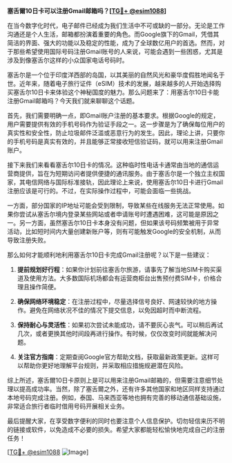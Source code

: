 **塞舌爾10日卡可以注册Gmail邮箱吗？[[TG💪+ @esim1088](https://t.me/s/esim1088)]**

在当今数字化时代，电子邮件已经成为我们生活中不可或缺的一部分。无论是工作沟通还是个人生活，邮箱都扮演着重要的角色。而Google旗下的Gmail，凭借其简洁的界面、强大的功能以及稳定的性能，成为了全球数亿用户的首选。然而，对于那些希望使用国际号码注册Gmail账号的人来说，可能会遇到一些困惑，尤其是涉及到像塞舌尔这样的小众国家电话号码时。

塞舌尔是一个位于印度洋西部的岛国，以其美丽的自然风光和豪华度假胜地闻名于世。近年来，随着电子旅行证件（eSIM）技术的发展，越来越多的人开始选择购买塞舌尔10日卡来体验这个神秘国度的魅力。那么问题来了：用塞舌尔10日卡能注册Gmail邮箱吗？今天我们就来聊聊这个话题。

首先，我们需要明确一点，即Gmail账户注册的基本要求。根据Google的规定，用户需要提供有效的手机号码作为验证手段之一。这一步骤是为了确保每位用户的真实性和安全性，防止垃圾邮件泛滥或恶意行为的发生。因此，理论上讲，只要你的手机号码是真实有效的，并且能够正常接收短信验证码，就可以用来注册Gmail账户。

接下来我们来看看塞舌尔10日卡的情况。这种临时性电话卡通常由当地的通信运营商提供，旨在为短期访问者提供便捷的通讯服务。由于塞舌尔是一个独立主权国家，其电信网络与国际标准接轨，因此理论上来说，使用塞舌尔10日卡进行Gmail注册应该是可行的。不过，在实际操作过程中，可能会面临一些挑战。

一方面，部分国家的IP地址可能会受到限制，导致某些在线服务无法正常使用。如果你尝试从塞舌尔境内登录某些网站或者申请账号时遭遇困难，这可能是原因之一。另一方面，虽然塞舌尔10日卡本身没有问题，但如果该号码频繁被用于异常活动，比如短时间内大量创建新账户等，则有可能触发Google的安全机制，从而导致注册失败。

那么如何才能顺利地利用塞舌尔10日卡完成Gmail注册呢？以下是一些建议：

1. **提前规划好行程**：如果你计划前往塞舌尔旅游，请事先了解当地SIM卡购买渠道及使用方法。大多数国际机场都会有运营商柜台出售预付费SIM卡，价格合理且操作简便。
   
2. **确保网络环境稳定**：在注册过程中，尽量选择信号良好、网速较快的地方操作。避免在网络状况不佳的情况下提交信息，以免因超时而中断流程。

3. **保持耐心与灵活性**：如果初次尝试未能成功，请不要灰心丧气。可以稍后再试几次，或者更换其他时间段再进行操作。有时候，仅仅改变时间就能解决问题。

4. **关注官方指南**：定期查阅Google官方帮助文档，获取最新政策更新。这样可以帮助你更好地理解平台规则，并采取相应措施规避潜在风险。

综上所述，塞舌爾10日卡原则上是可以用来注册Gmail邮箱的，但需要注意细节处理以提高成功率。当然，除了塞舌爾之外，还有许多其他国家和地区同样支持通过本地号码完成注册。例如，泰国、马来西亚等地也拥有完善的移动通信基础设施，非常适合旅行者临时借用号码开展相关业务。

最后提醒大家，在享受数字便利的同时也要注意个人信息保护。切勿轻信来历不明的链接或软件，以免造成不必要的损失。希望大家都能轻松愉快地完成自己的注册任务！

[[TG💪+ @esim1088](https://t.me/s/esim1088) ![Image](https://i.postimg.cc/4NQfJmqS/Snipaste-2025-05-13-00-14-12.png)]